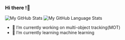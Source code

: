 ### Hi there !👋
![My GitHub Stats](https://github-readme-stats.vercel.app/api/?username=GitRooky&count_private=true&theme=tokyonight&showicons=true)
![My GitHub Language Stats](https://github-readme-stats.vercel.app/api/top-langs/?username=GitRooky&langs_count=5&theme=tokyonight)
- 🔭 I’m currently working on multi-object tracking(MOT)
- 🌱 I’m currently learning machine learning
<!--
**GitRooky/GitRooky** is a ✨ _special_ ✨ repository because its `README.md` (this file) appears on your GitHub profile.

Here are some ideas to get you started:

- 🔭 I’m currently working on ...
- 🌱 I’m currently learning ...
- 👯 I’m looking to collaborate on ...
- 🤔 I’m looking for help with ...
- 💬 Ask me about ...
- 📫 How to reach me: ...
- 😄 Pronouns: ...
- ⚡ Fun fact: ...
-->
